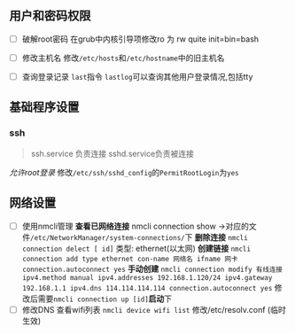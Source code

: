 ## 用户和密码权限
- [ ] 破解root密码
	在grub中内核引导项修改ro 为 rw quite init=bin=bash
- [ ] 修改主机名
	修改`/etc/hosts`和`/etc/hostname`中的旧主机名 
- [ ] 查询登录记录 `last`指令  `lastlog`可以查询其他用户登录情况,包括tty


## 基础程序设置
### ssh
>ssh.service 负责连接 sshd.service负责被连接

*允许root登录*
修改`/etc/ssh/sshd_config`的`PermitRootLogin`为`yes` 

## 网络设置
- [ ] 使用nmcli管理
	**查看已网络连接** nmcli connection show ->对应的文件`/etc/NetworkManager/system-connections/`下
	**删除连接** `nmcli connection delect [ id]`
类型: ethernet(以太网)
	**创建链接** `nmcli connection add type ethernet con-name 网络名 ifname 网卡 connection.autoconnect yes`
	**手动创建** `nmcli connection modify 有线连接 ipv4.method manual ipv4.addresses 192.168.1.120/24 ipv4.gateway 192.168.1.1 ipv4.dns 114.114.114.114 connection.autoconnect yes`
	修改后需要`nmcli connection up [id]`**启动**下
- [ ] 修改DNS
	查看wifi列表 `nmcli device wifi list`
	修改/etc/resolv.conf (临时生效)
